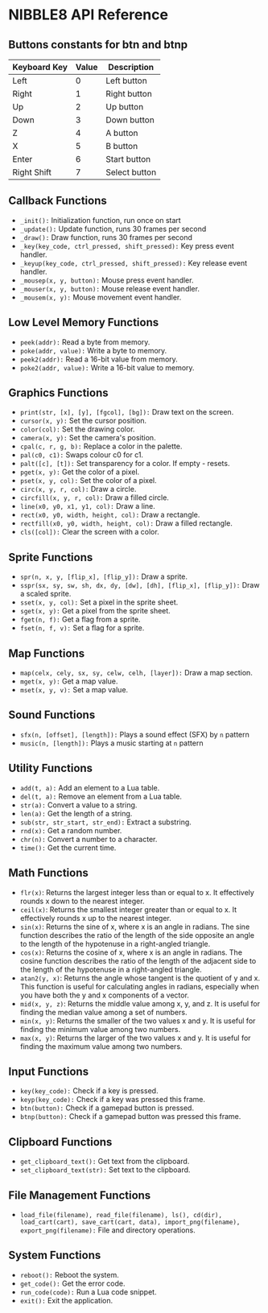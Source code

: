 # NIBBLE8 API Reference

## Buttons constants for btn and btnp
| Keyboard Key   | Value | Description           |
|----------------|-------|-----------------------|
| Left           | 0     | Left button           |
| Right          | 1     | Right button          |
| Up             | 2     | Up button             |
| Down           | 3     | Down button           |
| Z              | 4     | A button              |
| X              | 5     | B button              |
| Enter          | 6     | Start button          |
| Right Shift    | 7     | Select button         |

## Callback Functions

- `_init():` Initialization function, run once on start
- `_update():` Update function, runs 30 frames per second
- `_draw():` Draw function, runs 30 frames per second
- `_key(key_code, ctrl_pressed, shift_pressed):` Key press event handler.
- `_keyup(key_code, ctrl_pressed, shift_pressed):` Key release event handler.
- `_mousep(x, y, button):` Mouse press event handler.
- `_mouser(x, y, button):` Mouse release event handler.
- `_mousem(x, y):` Mouse movement event handler.

## Low Level Memory Functions

- `peek(addr):` Read a byte from memory.
- `poke(addr, value):` Write a byte to memory.
- `peek2(addr):` Read a 16-bit value from memory.
- `poke2(addr, value):` Write a 16-bit value to memory.

## Graphics Functions

- `print(str, [x], [y], [fgcol], [bg]):` Draw text on the screen.
- `cursor(x, y):` Set the cursor position.
- `color(col):` Set the drawing color.
- `camera(x, y):` Set the camera's position.
- `cpal(c, r, g, b):` Replace a color in the palette.
- `pal(c0, c1):` Swaps colour c0 for c1.
- `palt([c], [t]):` Set transparency for a color. If empty - resets.
- `pget(x, y):` Get the color of a pixel.
- `pset(x, y, col):` Set the color of a pixel.
- `circ(x, y, r, col):` Draw a circle.
- `circfill(x, y, r, col):` Draw a filled circle.
- `line(x0, y0, x1, y1, col):` Draw a line.
- `rect(x0, y0, width, height, col):` Draw a rectangle.
- `rectfill(x0, y0, width, height, col):` Draw a filled rectangle.
- `cls([col]):` Clear the screen with a color.

## Sprite Functions

- `spr(n, x, y, [flip_x], [flip_y]):` Draw a sprite.
- `sspr(sx, sy, sw, sh, dx, dy, [dw], [dh], [flip_x], [flip_y]):` Draw a scaled sprite.
- `sset(x, y, col):` Set a pixel in the sprite sheet.
- `sget(x, y):` Get a pixel from the sprite sheet.
- `fget(n, f):` Get a flag from a sprite.
- `fset(n, f, v):` Set a flag for a sprite.

## Map Functions

- `map(celx, cely, sx, sy, celw, celh, [layer]):` Draw a map section.
- `mget(x, y):` Get a map value.
- `mset(x, y, v):` Set a map value.

## Sound Functions
- `sfx(n, [offset], [length]):` Plays a sound effect (SFX) by `n` pattern
- `music(n, [length]):` Plays a music starting at `n` pattern

## Utility Functions

- `add(t, a):` Add an element to a Lua table.
- `del(t, a):` Remove an element from a Lua table.
- `str(a):` Convert a value to a string.
- `len(a):` Get the length of a string.
- `sub(str, str_start, str_end):` Extract a substring.
- `rnd(x):` Get a random number.
- `chr(n):` Convert a number to a character.
- `time():` Get the current time.

## Math Functions
- `flr(x)`: Returns the largest integer less than or equal to x. It effectively rounds x down to the nearest integer.
- `ceil(x)`: Returns the smallest integer greater than or equal to x. It effectively rounds x up to the nearest integer.
- `sin(x)`: Returns the sine of x, where x is an angle in radians. The sine function describes the ratio of the length of the side opposite an angle to the length of the hypotenuse in a right-angled triangle.
- `cos(x)`: Returns the cosine of x, where x is an angle in radians. The cosine function describes the ratio of the length of the adjacent side to the length of the hypotenuse in a right-angled triangle.
- `atan2(y, x)`: Returns the angle whose tangent is the quotient of y and x. This function is useful for calculating angles in radians, especially when you have both the y and x components of a vector.
- `mid(x, y, z)`: Returns the middle value among x, y, and z. It is useful for finding the median value among a set of numbers.
- `min(x, y)`: Returns the smaller of the two values x and y. It is useful for finding the minimum value among two numbers.
- `max(x, y)`: Returns the larger of the two values x and y. It is useful for finding the maximum value among two numbers.

## Input Functions

- `key(key_code):` Check if a key is pressed.
- `keyp(key_code):` Check if a key was pressed this frame.
- `btn(button):` Check if a gamepad button is pressed.
- `btnp(button):` Check if a gamepad button was pressed this frame.

## Clipboard Functions

- `get_clipboard_text():` Get text from the clipboard.
- `set_clipboard_text(str):` Set text to the clipboard.

## File Management Functions

- `load_file(filename), read_file(filename), ls(), cd(dir), load_cart(cart), save_cart(cart, data), import_png(filename), export_png(filename):` File and directory operations.

## System Functions

- `reboot():` Reboot the system.
- `get_code():` Get the error code.
- `run_code(code):` Run a Lua code snippet.
- `exit():` Exit the application.

